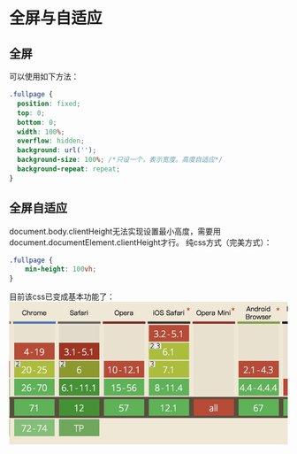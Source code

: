 # 全屏与自适应
## 全屏
可以使用如下方法：  
```css
.fullpage {
  position: fixed;
  top: 0;
  bottom: 0;
  width: 100%;
  overflow: hidden;
  background: url('');
  background-size: 100%; /*只设一个，表示宽度。高度自适应*/
  background-repeat: repeat;
}
```
## 全屏自适应
document.body.clientHeight无法实现设置最小高度，需要用document.documentElement.clientHeight才行。
纯css方式（完美方式）：
```css
.fullpage {
    min-height: 100vh;
}
```
目前该css已变成基本功能了：
![can i use](https://github.com/starsworld/blog/blob/master/image/1545751584904.jpg) 